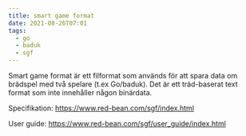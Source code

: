 ```yaml
---
title: smart game format
date: 2021-08-26T07:01
tags: 
  - go
  - baduk
  - sgf
---
```


Smart game format är ett filformat som används för att spara data om brädspel
med två spelare (t.ex Go/baduk). Det är ett träd-baserat text format som inte
innehåller någon binärdata.

Specifikation:
https://www.red-bean.com/sgf/index.html

User guide:
https://www.red-bean.com/sgf/user_guide/index.html
